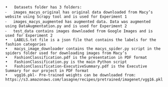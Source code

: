 	•	Datasets folder has 3 folders: 
	⁃	images_macys_original has original data downloaded from Macy’s website using Scrapy tool and is used for Experiment 1
	⁃	images_macys_augmented has augmented data. Data was augmented using DataAugmentation.py and is used for Experiment 2
	⁃	test_data contains images downloaded from Google Images and is used for Experiment 2
	•	LABELS.txt file is a json file that contains the labels for the fashion categories
	•	macys_image_downloader contains the macys_spider.py script in the spiders folder used for downloading images from Macy’s
	•	FashionClassification.pdf is the presentation in PDF format
	•	FashionClassification.py is the main Python script
	•	FashionClassification-ExecutiveSummary.pdf is the Executive Summary for our project in PDF format
	•	vgg16.pkl- Pre-trained weights can be downloaded from: https://s3.amazonaws.com/lasagne/recipes/pretrained/imagenet/vgg16.pkl
